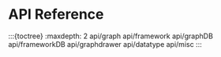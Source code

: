 # API Reference

:::{toctree}
:maxdepth: 2
api/graph
api/framework
api/graphDB
api/frameworkDB
api/graphdrawer
api/datatype
api/misc
:::